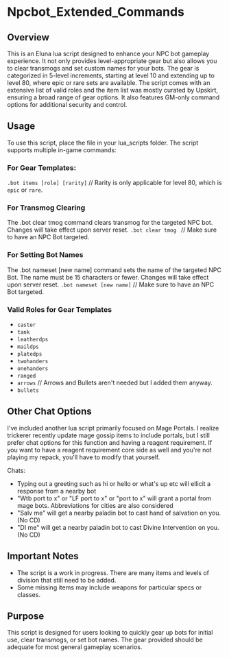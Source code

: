 # Npcbot_Extended_Commands

## Overview

This is an Eluna lua script designed to enhance your NPC bot gameplay experience. It not only provides level-appropriate gear but also allows you to clear transmogs and set custom names for your bots. The gear is categorized in 5-level increments, starting at level 10 and extending up to level 80, where epic or rare sets are available. The script comes with an extensive list of valid roles and the item list was mostly curated by Upskirt, ensuring a broad range of gear options. It also features GM-only command options for additional security and control.

## Usage

To use this script, place the file in your lua_scripts folder. The script supports multiple in-game commands:

### For Gear Templates:
`.bot items [role] [rarity]`  // Rarity is only applicable for level 80, which is `epic` or `rare`.

### For Transmog Clearing
The .bot clear tmog command clears transmog for the targeted NPC bot. Changes will take effect upon server reset.
`.bot clear tmog ` // Make sure to have an NPC Bot targeted. 

### For Setting Bot Names
The .bot nameset [new name] command sets the name of the targeted NPC Bot. The name must be 15 characters or fewer. Changes will take effect upon server reset.
`.bot nameset [new name]`  // Make sure to have an NPC Bot targeted.

### Valid Roles for Gear Templates

- `caster`
- `tank`
- `leatherdps`
- `maildps`
- `platedps`
- `twohanders`
- `onehanders`
- `ranged`
- `arrows` // Arrows and Bullets aren't needed but I added them anyway.
- `bullets`

## Other Chat Options
I've included another lua script primarily focused on Mage Portals. I realize trickerer recently update mage gossip items to include portals, but I still prefer chat options for this function and having a reagent requirement. If you want to have a reagent requirement core side as well and you're not playing my repack, you'll have to modify that yourself.

Chats:
- Typing out a greeting such as hi or hello or what's up etc will ellicit a response from a nearby bot
- "Wtb port to x" or "LF port to x" or "port to x" will grant a portal from mage bots. Abbreviations for cities are also considered
- "Salv me" will get a nearby paladin bot to cast hand of salvation on you. (No CD)
- "DI me" will get a nearby paladin bot to cast Divine Intervention on you. (No CD)

## Important Notes

- The script is a work in progress. There are many items and levels of division that still need to be added.
- Some missing items may include weapons for particular specs or classes.

## Purpose

This script is designed for users looking to quickly gear up bots for initial use, clear transmogs, or set bot names. The gear provided should be adequate for most general gameplay scenarios.
